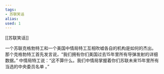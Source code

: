 ```yaml
---
tags: 
- 苏联笑话 
alias:
used: 1
---
```

[[苏联笑话]]


一个苏联克格勃特工和一个美国中情局特工互相吹嘘各自的机构是如何的杰出。 
那个克格勃特工首先发言说，“我们拥有你们美国过去15年里所有导弹发射的详细数据。” 
中情局特工说：“这不算什么。我们中情局掌握着你们苏联未来15年里所有当选的中央委员名单 。”
